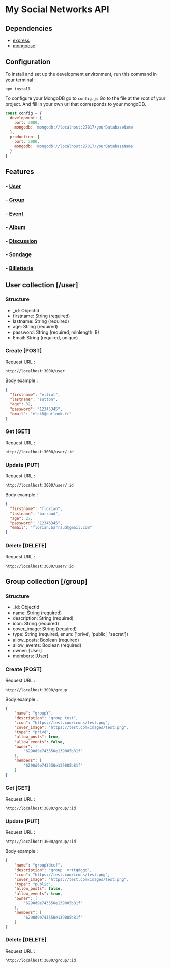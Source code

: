# My Social Networks API

## Dependencies
- [express](https://www.npmjs.com/package/express)
- [mongoose](https://www.npmjs.com/package/mongoose)

## Configuration
To install and set up the development environment, run this command in your terminal :

`npm install`

To configure your MongoDB go to `config.js`
Go to the  file at the root of your project. 
And fill in your own url that corresponds to your mongoDB. 

```javascript
const config = {
  development: {
    port: 3000,
    mongodb: 'mongodb://localhost:27017/yourDatabaseName'
  },
  production: {
    port: 3000,
    mongodb: 'mongodb://localhost:27017/yourDatabaseName'
  }
}
```

## Features

### - [User](#user-collection-user)
### - [Group](#group-collection-group)
### - [Event](#event-collection-event)
### - [Album](#album-collection-album)
### - [Discussion](#discussion-collection-discussion)
### - [Sondage](#sondage-collection-sondage)
### - [Billetterie](#billetterie-collection-billetterie)

## User collection [/user]

### Structure

- _id: ObjectId
- firstname: String (required)
- lastname: String (required)
- age: String (required)
- password: String (required, minlength: 8)
- Email: String (required, unique)

### Create [POST]

Request URL :
```
http://localhost:3000/user
```

Body example :
```json
{
  "firstname": "elliot",
  "lastname": "sutton",
  "age": 32,
  "password": "12345345",
  "email": "elsk8@outlook.fr"
}
```

### Get [GET]

Request URL :
```
http://localhost:3000/user/:id
```

### Update [PUT]

Request URL :
```
http://localhost:3000/user/:id
```

Body example :
```json
{
  "firstname": "florian",
  "lastname": "barraud",
  "age": 27,
  "password": "12345345",
  "email": "florian.barraud@gmail.com"
}
```

### Delete [DELETE]

Request URL :
```
http://localhost:3000/user/:id
```

## Group collection [/group]

### Structure

- _id: ObjectId
- name: String (required)
- description: String (required)
- icon: String (required)
- cover_image: String (required)
- type: String (required, enum: ['privé', 'public', 'secret'])
- allow_posts: Boolean (required)
- allow_events: Boolean (required)
- owner: [User]
- members: [User]

### Create [POST]

Request URL :
```
http://localhost:3000/group
```

Body example :
```json
{
    "name": "groupY",
    "description": "group test",
    "icon": "https://test.com/icons/test.png",
    "cover_image": "https://test.com/images/test.png",
    "type": "privé",
    "allow_posts": true,
    "allow_events": false,
    "owner": [
        "6290d9e743550e139005b81f"
    ],
    "members": [
        "6290d9e743550e139005b81f"
    ]
}
```

### Get [GET]

Request URL :
```
http://localhost:3000/group/:id
```

### Update [PUT]

Request URL :
```
http://localhost:3000/group/:id
```

Body example :
```json
{
    "name": "groupYdccf",
    "description": "group  vrttgdggd",
    "icon": "https://test.com/icons/test.png",
    "cover_image": "https://test.com/images/test.png",
    "type": "public",
    "allow_posts": false,
    "allow_events": true,
    "owner": [
        "6290d9e743550e139005b81f"
    ],
    "members": [
        "6290d9e743550e139005b81f"
    ]
}
```

### Delete [DELETE]

Request URL :
```
http://localhost:3000/group/:id
```
